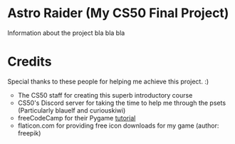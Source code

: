 # Astro Raider (My CS50 Final Project)
Information about the project bla bla bla

# Credits
Special thanks to these people for helping me achieve this project. :)
<ul type="circle">
    <li>The CS50 staff for creating this superb introductory course</li>
    <li>CS50's Discord server for taking the time to help me through the psets<br>
        (Particularly blauelf and curiouskiwi)</li>
    <li>freeCodeCamp for their Pygame <a href="https://www.youtube.com/watch?v=FfWpgLFMI7w">tutorial</a></li>
    <li>flaticon.com for providing free icon downloads for my game (author: freepik)</li>
</ul>
